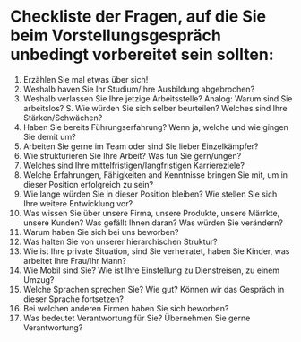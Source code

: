 # Checkliste der Fragen, auf die Sie beim Vorstellungsgespräch unbedingt vorbereitet sein sollten:

1. Erzählen Sie mal etwas über sich!
3. Weshalb haven Sie Ihr Studium/Ihre Ausbildung abgebrochen?
4. Weshalb verlassen Sie Ihre jetzige Arbeitsstelle? Analog: Warum sind Sie arbeitslos?
S. Wie würden Sie sich selber beurteilen? Welches sind Ihre Stärken/Schwächen?
6. Haben Sie bereits Führungserfahrung? Wenn ja, welche  und wie gingen Sie demit um?
7. Arbeiten Sie gerne im Team oder sind Sie lieber Einzelkämpfer?
8. Wie strukturieren Sie Ihre Arbeit? Was tun Sie gern/ungen?
9. Welches sind Ihre mittelfristigen/Iangfristigen Karriereziele?
10. Welche Erfahrungen, Fähigkeiten and Kenntnisse bringen Sie mit, um in dieser Position erfolgreich zu sein?
11. Wie lange würden Sie in dieser Position bleiben? Wie stellen Sie sich Ihre weitere Entwicklung vor?
12. Was wissen Sie über unsere Firma, unsere Produkte, unsere Märrkte, unsere Kunden? Was
gefällt Ihnen daran? Was würden Sie verändern?
13. Warum haben Sie sich bei uns beworben?
14. Was halten Sie von unserer hierarchischen Struktur?
15. Wie ist Ihre private Situation, sind Sie verheiratet, haben Sie Kinder, was arbeitet Ihre Frau/Ihr Mann?
16. Wie Mobil sind Sie? Wie ist Ihre Einstellung zu Dienstreisen, zu einem Umzug?
17. Welche Sprachen sprechen Sie? Wie gut? Können wir das Gespräch in dieser Sprache fortsetzen?
19. Bei welchen anderen Firmen haben Sie sich beworben?
20. Was bedeutet Verantwortung für Sie? Übernehmen Sie gerne Verantwortung?
